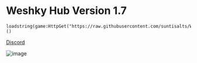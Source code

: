 # Weshky Hub Version 1.7
```
loadstring(game:HttpGet("https://raw.githubusercontent.com/suntisalts/WeshkyHub/refs/heads/main/MainLoader.lua"))()
```
[Discord](https://discord.gg/Fx2SpRqk6)

![image](https://github.com/user-attachments/assets/a4c91113-484e-469a-8f28-28f8ee5de5ad)
